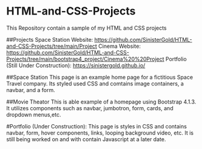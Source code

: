 # HTML-and-CSS-Projects
This Repository contain a sample of my HTML and CSS projects

##Projects
Space Station Website: https://github.com/SinisterGold/HTML-and-CSS-Projects/tree/main/Project
Cinema Website: https://github.com/SinisterGold/HTML-and-CSS-Projects/tree/main/bootstrap4_project/Cinema%20%20Project
Portfolio (Still Under Construction): https://sinistergold.github.io/

##Space Station
This page is an example home page for a fictitious Space Travel company. 
Its styled used CSS and comtains image containers, a navbar, and a form.

##Movie Theator
This is able example of a homepage using Bootstrap 4.1.3.
It utilizes components such as navbar, jumbotron, form, cards, and dropdown menus,etc.

#Portfolio (Under Construction):
This page is styles in CSS and contains navbar, form, hover components, links,
looping background video, etc. It is still being worked on and with contain Javascript at a later date.


